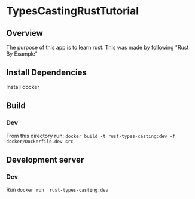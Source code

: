 # TypesCastingRustTutorial

## Overview
The purpose of this app is to learn rust. This was made by following "Rust By Example"

## Install Dependencies
Install docker

## Build
### Dev
From this directory run: `docker build -t rust-types-casting:dev -f docker/Dockerfile.dev src`

## Development server
### Dev
Run `docker run  rust-types-casting:dev`